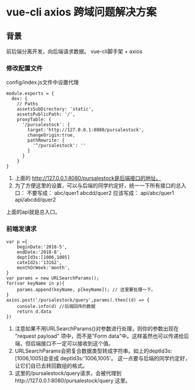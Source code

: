 # vue-cli axios 跨域问题解决方案

> 

## 背景
前后端分离开发，向后端请求数据。
vue-cli脚手架 + axios

### 修改配置文件
config/index.js文件中设置代理
```
module.exports = {
  dev: {
    // Paths
    assetsSubDirectory: 'static',
    assetsPublicPath: '/',
    proxyTable: {
      '/pursalestock': {
        target:'http://127.0.0.1:8080/pursalestock',
        changeOrigin:true,
        pathRewrite: {
          '^/pursalestock': ''
        }
      }
    }
}
```
1. 上面的 http://127.0.0.1:8080/pursalestock是后端接口的地址。
2. 为了方便这里的设置，可以与后端的同学约定好，统一一下所有接口的总入口：
不要写成：
  abc/quer1
  abcdd/quer2
应该写成：
  api/abc/quer1
  api/abcdd/quer2

上面的api就是总入口。


### 前端发请求
```
var p ={
    beginDate:'2018-5',
    endDate:'2018-8',
    deptId3s:[1006,1005]
    cateId2s:'13162',
    monthOrWeek:'month',
}
var params = new URLSearchParams();
for(var keyName in p){
	params.append(keyName, p[keyName]); // 这里要处理一下。
}
axios.post('/pursalestock/query',params).then((d) => {
	console.info(d) //后端回传的数据
	return d.data
})

```
1. 注意如果不用URLSearchParams()对参数进行处理，则你的参数出现在 "request payload" 项中，而不是"Form data"中。这样虽然也可以传递给后端，但后端接口不一定可以接收到这个值。
2. URLSearchParams会把复合数据类型转成字符串。如上的deptId3s:[1006,1005]会变成 deptId3s:'1006,1005'。 这一点要与后端的同学约定好，让它们自已去转回数组的格式。
3. 这里的/pursalestock/query请求，会被代理到http://127.0.0.1:8080/pursalestock/query 这里。

